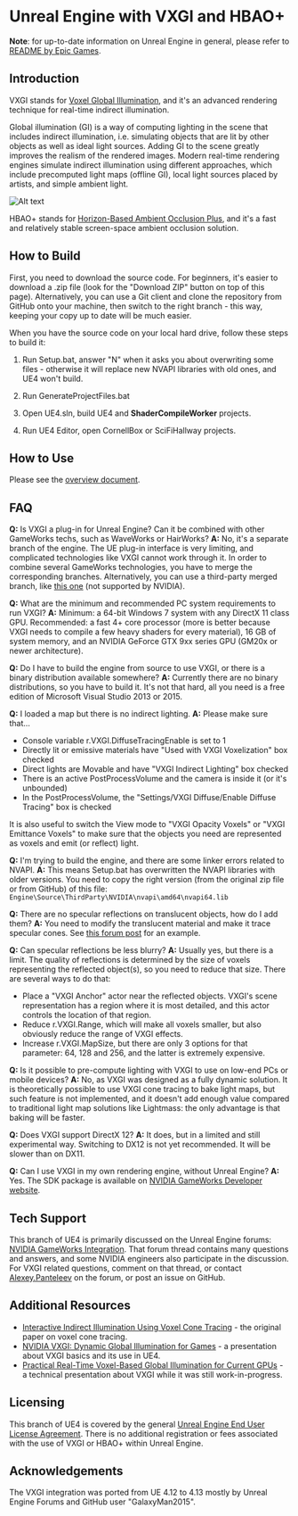 Unreal Engine with VXGI and HBAO+
=================================

**Note**: for up-to-date information on Unreal Engine in general, please refer to [README by Epic Games](https://github.com/EpicGames/UnrealEngine/blob/release/README.md).

Introduction
------------

VXGI stands for [Voxel Global Illumination](http://www.geforce.com/hardware/technology/vxgi), and it's an advanced rendering technique for real-time indirect illumination.

Global illumination (GI) is a way of computing lighting in the scene that includes indirect illumination, i.e. simulating objects that are lit by other objects as well as ideal light sources. Adding GI to the scene greatly improves the realism of the rendered images. Modern real-time rendering engines simulate indirect illumination using different approaches, which include precomputed light maps (offline GI), local light sources placed by artists, and simple ambient light.

![Alt text](CornellBoxLightingModes.png "Cornell Box Scene")

HBAO+ stands for [Horizon-Based Ambient Occlusion Plus](http://www.geforce.com/hardware/technology/hbao-plus), and it's a fast and relatively stable screen-space ambient occlusion solution.

How to Build
------------

First, you need to download the source code. For beginners, it's easier to download a .zip file (look for the "Download ZIP" button on top of this page). Alternatively, you can use a Git client and clone the repository from GitHub onto your machine, then switch to the right branch - this way, keeping your copy up to date will be much easier. 

When you have the source code on your local hard drive, follow these steps to build it:

1.  Run Setup.bat, answer "N" when it asks you about overwriting some files - otherwise it will replace new NVAPI libraries with old ones, and UE4 won't build.

2.	Run GenerateProjectFiles.bat
	
3.	Open UE4.sln, build UE4 and **ShaderCompileWorker** projects.

4.	Run UE4 Editor, open CornellBox or SciFiHallway projects.

How to Use
----------

Please see the [overview document](UE4_VXGI_Overview.pdf).

FAQ
---

**Q:** Is VXGI a plug-in for Unreal Engine? Can it be combined with other GameWorks techs, such as WaveWorks or HairWorks?
**A:** No, it's a separate branch of the engine. The UE plug-in interface is very limiting, and complicated technologies like VXGI cannot work through it. In order to combine several GameWorks technologies, you have to merge the corresponding branches. Alternatively, you can use a third-party merged branch, like [this one](https://github.com/GalaxyMan2015/UnrealEngine/tree/4.9.2_NVIDIA_Techs) (not supported by NVIDIA).

**Q:** What are the minimum and recommended PC system requirements to run VXGI?
**A:** Minimum: a 64-bit Windows 7 system with any DirectX 11 class GPU. Recommended: a fast 4+ core processor (more is better because VXGI needs to compile a few heavy shaders for every material), 16 GB of system memory, and an NVIDIA GeForce GTX 9xx series GPU (GM20x or newer architecture).

**Q:** Do I have to build the engine from source to use VXGI, or there is a binary distribution available somewhere?
**A:** Currently there are no binary distributions, so you have to build it. It's not that hard, all you need is a free edition of Microsoft Visual Studio 2013 or 2015.

**Q:** I loaded a map but there is no indirect lighting.
**A:** Please make sure that...

- Console variable r.VXGI.DiffuseTracingEnable is set to 1
- Directly lit or emissive materials have "Used with VXGI Voxelization" box checked
- Direct lights are Movable and have "VXGI Indirect Lighting" box checked
- There is an active PostProcessVolume and the camera is inside it (or it's unbounded)
- In the PostProcessVolume, the "Settings/VXGI Diffuse/Enable Diffuse Tracing" box is checked

It is also useful to switch the View mode to "VXGI Opacity Voxels" or "VXGI Emittance Voxels" to make sure that the objects you need are represented as voxels and emit (or reflect) light.

**Q:** I'm trying to build the engine, and there are some linker errors related to NVAPI.
**A:** This means Setup.bat has overwritten the NVAPI libraries with older versions. You need to copy the right version (from the original zip file or from GitHub) of this file: `Engine\Source\ThirdParty\NVIDIA\nvapi\amd64\nvapi64.lib`

**Q:** There are no specular reflections on translucent objects, how do I add them?
**A:** You need to modify the translucent material and make it trace specular cones. See [this forum post](https://forums.unrealengine.com/showthread.php?53735-NVIDIA-GameWorks-Integration&p=423841&highlight=vxgi#post423841) for an example.

**Q:** Can specular reflections be less blurry?
**A:** Usually yes, but there is a limit. The quality of reflections is determined by the size of voxels representing the reflected object(s), so you need to reduce that size. There are several ways to do that:

- Place a "VXGI Anchor" actor near the reflected objects. VXGI's scene representation has a region where it is most detailed, and this actor controls the location of that region.
- Reduce r.VXGI.Range, which will make all voxels smaller, but also obviously reduce the range of VXGI effects.
- Increase r.VXGI.MapSize, but there are only 3 options for that parameter: 64, 128 and 256, and the latter is extremely expensive.

**Q:** Is it possible to pre-compute lighting with VXGI to use on low-end PCs or mobile devices?
**A:** No, as VXGI was designed as a fully dynamic solution. It is theoretically possible to use VXGI cone tracing to bake light maps, but such feature is not implemented, and it doesn't add enough value compared to traditional light map solutions like Lightmass: the only advantage is that baking will be faster.

**Q:** Does VXGI support DirectX 12?
**A:** It does, but in a limited and still experimental way. Switching to DX12 is not yet recommended. It will be slower than on DX11.

**Q:** Can I use VXGI in my own rendering engine, without Unreal Engine?
**A:** Yes. The SDK package is available on [NVIDIA GameWorks Developer website](https://developer.nvidia.com/vxgi).


Tech Support
------------

This branch of UE4 is primarily discussed on the Unreal Engine forums: [NVIDIA GameWorks Integration](https://forums.unrealengine.com/showthread.php?53735-NVIDIA-GameWorks-Integration). That forum thread contains many questions and answers, and some NVIDIA engineers also participate in the discussion. For VXGI related questions, comment on that thread, or contact [Alexey.Panteleev](https://forums.unrealengine.com/member.php?29363-Alexey-Panteleev) on the forum, or post an issue on GitHub.

Additional Resources
--------------------

- [Interactive Indirect Illumination Using Voxel Cone Tracing](http://maverick.inria.fr/Publications/2011/CNSGE11b/GIVoxels-pg2011-authors.pdf) - the original paper on voxel cone tracing.
- [NVIDIA VXGI: Dynamic Global Illumination for Games](http://on-demand.gputechconf.com/gtc/2015/presentation/S5670-Alexey-Panteleev.pdf) - a presentation about VXGI basics and its use in UE4.
- [Practical Real-Time Voxel-Based Global Illumination for Current GPUs](http://on-demand.gputechconf.com/gtc/2014/presentations/S4552-rt-voxel-based-global-illumination-gpus.pdf) - a technical presentation about VXGI while it was still work-in-progress.

Licensing
---------

This branch of UE4 is covered by the general [Unreal Engine End User License Agreement](LICENSE.pdf). There is no additional registration or fees associated with the use of VXGI or HBAO+ within Unreal Engine.

Acknowledgements
----------------

The VXGI integration was ported from UE 4.12 to 4.13 mostly by Unreal Engine Forums and GitHub user "GalaxyMan2015". 
